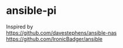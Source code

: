 # ansible-pi

Inspired by  
https://github.com/davestephens/ansible-nas  
https://github.com/IronicBadger/ansible
